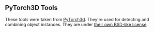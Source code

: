 ## PyTorch3D Tools

These tools were taken from [PyTorch3d](https://github.com/facebookresearch/pytorch3d/). They're used for detecting and combining object instances. They are under [their own BSD-like license](src/stretch/utils/pytorch3d/LICENSE).
